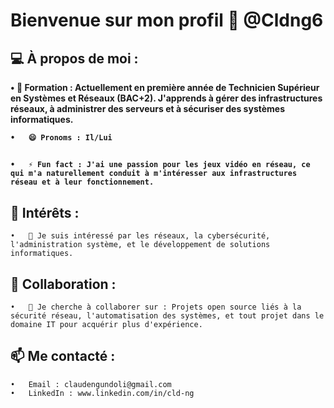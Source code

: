 # Bienvenue sur mon profil 👋 @Cldng6
## 💻 À propos de moi :
<b>
    •	🌱 Formation : Actuellement en première année de Technicien Supérieur en Systèmes et Réseaux (BAC+2). J'apprends à gérer des infrastructures réseaux, à administrer des serveurs et à sécuriser des systèmes informatiques. <br>

    •	😄 Pronoms : Il/Lui
##
    •	⚡ Fun fact : J'ai une passion pour les jeux vidéo en réseau, ce qui m'a naturellement conduit à m'intéresser aux infrastructures réseau et à leur fonctionnement.
##
</b>

## 🔭 Intérêts :

    •	👀 Je suis intéressé par les réseaux, la cybersécurité, l'administration système, et le développement de solutions informatiques.

## 🤝 Collaboration :

    •	💞️ Je cherche à collaborer sur : Projets open source liés à la sécurité réseau, l'automatisation des systèmes, et tout projet dans le domaine IT pour acquérir plus d'expérience.

## 📫 Me contacté :

    •	Email : claudengundoli@gmail.com
    •	LinkedIn : www.linkedin.com/in/cld-ng

</b>



<!---
    >   git add .
    >   git commit -m "first commit"
    >   git push
--->
<!---
Cldng6/Cldng6 est un dépôt ✨ spécial ✨ car son `README.md` (ce fichier) apparaît sur votre profil GitHub.
Vous pouvez cliquer sur le lien Aperçu pour jeter un œil à vos modifications.
--->